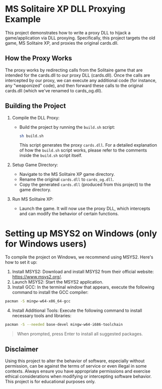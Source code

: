 # MS Solitaire XP DLL Proxying Example

This project demonstrates how to write a proxy DLL to hijack a game/application via DLL proxying.
Specifically, this project targets the old game, MS Solitaire XP, and proxies the original cards.dll.

## How the Proxy Works

The proxy works by redirecting calls from the Solitaire game that are intended for the cards.dll to our proxy DLL (cards.dll).
Once the calls are intercepted by our proxy, we can execute any additional code (for instance, any "weaponized" code), and then forward these calls to the original cards.dll (which we've renamed to cards_og.dll).

## Building the Project

1. Compile the DLL Proxy:

   - Build the project by running the `build.sh` script:
     ```bash
     sh build.sh
     ```
     This script generates the proxy `cards.dll`. For a detailed explanation of how the `build.sh` script works, please refer to the comments inside the `build.sh` script itself.

2. Setup Game Directory:

   - Navigate to the MS Solitaire XP game directory.
   - Rename the original `cards.dll` to `cards_og.dll`.
   - Copy the generated `cards.dll` (produced from this project) to the game directory.

3. Run MS Solitaire XP:
   - Launch the game. It will now use the proxy DLL, which intercepts and can modify the behavior of certain functions.

# Setting up MSYS2 on Windows (only for Windows users)

To compile the project on Windows, we recommend using MSYS2. Here's how to set it up:

1. Install MSYS2: Download and install MSYS2 from their official website: https://www.msys2.org/.
2. Launch MSYS2: Start the MSYS2 application.
3. Install GCC: In the terminal window that appears, execute the following command to install the GCC compiler:

```bash
pacman -S mingw-w64-x86_64-gcc
```

4. Install Additional Tools: Execute the following command to install necessary tools and libraries:

```bash
pacman -S --needed base-devel mingw-w64-i686-toolchain
```

> When prompted, press Enter to install all suggested packages.

## Disclaimer

Using this project to alter the behavior of software, especially without permission, can be against the terms of service or even illegal in some contexts. Always ensure you have appropriate permissions and exercise ethical considerations when modifying or intercepting software behavior. This project is for educational purposes only.
